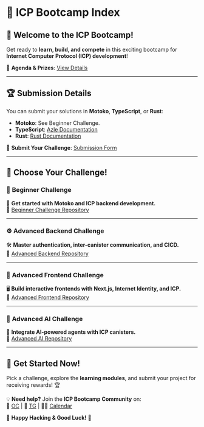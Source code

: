# 🚀 ICP Bootcamp Index

## 🎉 Welcome to the ICP Bootcamp!

Get ready to **learn, build, and compete** in this exciting bootcamp for **Internet Computer Protocol (ICP) development**!

🎯 **Agenda & Prizes**: [View Details](https://lu.ma/5o20vabw)

---

## 🏆 Submission Details

You can submit your solutions in **Motoko**, **TypeScript**, or **Rust**:

- **Motoko**: See Beginner Challenge.
- **TypeScript**: [Azle Documentation](https://demergent-labs.github.io/azle/candid_rpc.html)
- **Rust**: [Rust Documentation](https://internetcomputer.org/docs/current/developer-docs/backend/rust/)

📩 **Submit Your Challenge**: [Submission Form](https://formyfi.io/form/071b1e15-f475-4696-92d8-3c6cc2980a87)

---

## 🚀 Choose Your Challenge!

### 📌 **Beginner Challenge**
👶 **Get started with Motoko and ICP backend development.**  
🔗 [Beginner Challenge Repository](https://github.com/pt-icp-hub/ICP-Bootcamp-Beginner)

---

### ⚙️ **Advanced Backend Challenge**
🛠️ **Master authentication, inter-canister communication, and CICD.**  
🔗 [Advanced Backend Repository](https://github.com/pt-icp-hub/ICP-Bootcamp-Advanced-Backend)

---

### 🎨 **Advanced Frontend Challenge**
🖥️ **Build interactive frontends with Next.js, Internet Identity, and ICP.**  
🔗 [Advanced Frontend Repository](https://github.com/pt-icp-hub/ICP-Bootcamp-Advanced-Frontend)

---

### 🤖 **Advanced AI Challenge**
🧠 **Integrate AI-powered agents with ICP canisters.**  
🔗 [Advanced AI Repository](https://github.com/pt-icp-hub/ICP-Bootcamp-Advanced-AI)

---

## 🚀 Get Started Now!
Pick a challenge, explore the **learning modules**, and submit your project for receiving rewards! 🏆

💡 **Need help?** Join the **ICP Bootcamp Community** on:  
📢 [OC](https://example.com) | 💬 [TG](https://example.com/) | 👨‍💻 [Calendar](https://example.com)

🚀 **Happy Hacking & Good Luck!** 🚀
